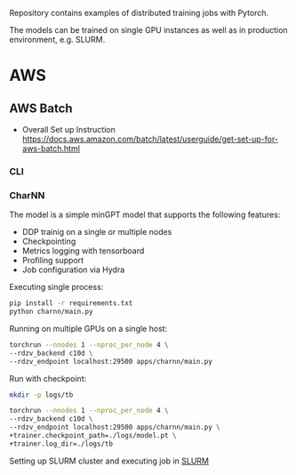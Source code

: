 Repository contains examples of distributed training jobs with Pytorch.

The models can be trained on single GPU instances as well as in production environment, e.g. SLURM.

# AWS
## AWS Batch
* Overall Set up Instruction https://docs.aws.amazon.com/batch/latest/userguide/get-set-up-for-aws-batch.html

### CLI 


### CharNN

The model is a simple minGPT model that supports the following features:

* DDP trainig on a single or multiple nodes
* Checkpointing
* Metrics logging with tensorboard
* Profiling support
* Job configuration via Hydra

Executing single process:

```bash
pip install -r requirements.txt
python charnn/main.py
```

Running on multiple GPUs on a single host:

```bash
torchrun --nnodes 1 --nproc_per_node 4 \
--rdzv_backend c10d \
--rdzv_endpoint localhost:29500 apps/charnn/main.py
```

Run with checkpoint:

```bash
mkdir -p logs/tb

torchrun --nnodes 1 --nproc_per_node 4 \
--rdzv_backend c10d \
--rdzv_endpoint localhost:29500 apps/charnn/main.py \
+trainer.checkpoint_path=./logs/model.pt \
+trainer.log_dir=./logs/tb
```

Setting up SLURM cluster and executing job in [SLURM](slurm/README.md)
